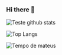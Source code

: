 ### Hi there 👋

![Teste github stats](https://github-readme-stats.vercel.app/api?username=mateusvgarcia&show_icons=true&theme=dracula)


![Top Langs](https://github-readme-stats.vercel.app/api/top-langs/?username=mateusvgarcia&layout=compact)


![Tempo de mateus](https://github-readme-stats.vercel.app/api/wakatime?username=willianrod)
